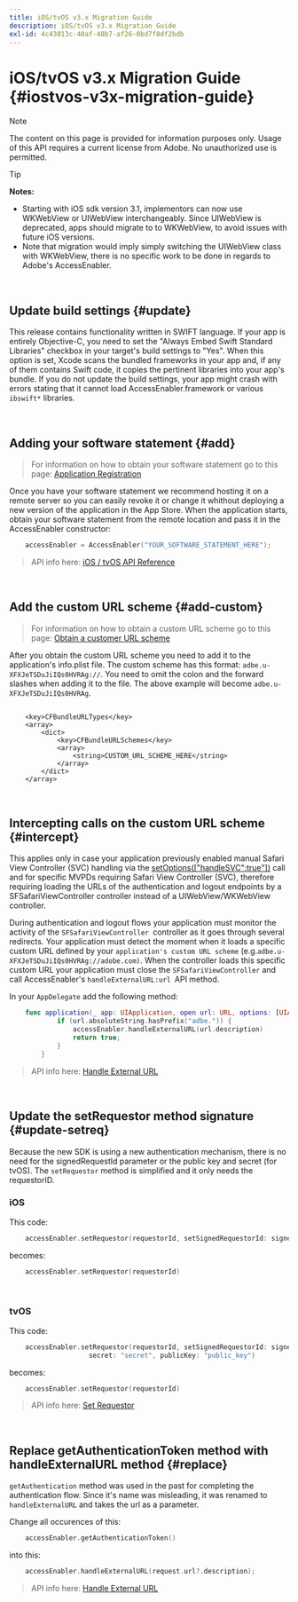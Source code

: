 ```yaml
---
title: iOS/tvOS v3.x Migration Guide
description: iOS/tvOS v3.x Migration Guide
exl-id: 4c43013c-40af-48b7-af26-0bd7f8df2bdb
---
```

# iOS/tvOS v3.x Migration Guide {#iostvos-v3x-migration-guide}

>[!NOTE]
>
>The content on this page is provided for information purposes only. Usage of this API requires a current license from Adobe. No unauthorized use is permitted.

>[!TIP] 
> 
> **Notes:** 
>
> - Starting with iOS sdk version 3.1, implementors can now use WKWebView or UIWebView interchangeably. Since UIWebView is deprecated, apps should migrate to  to WKWebView, to avoid issues with future iOS versions. 
> - Note that migration would imply simply switching the UIWebView class with WKWebView, there is no specific work to be done in regards to Adobe's AccessEnabler.

</br>

## Update build settings {#update}

This release contains functionality written in SWIFT language. If your app is entirely Objective-C, you need to set the "Always Embed Swift Standard Libraries" checkbox in your target's build settings to "Yes". When this option is set, Xcode scans the bundled frameworks in your app and, if any of them contains Swift code, it copies the pertinent libraries into your app's bundle. If you do not update the build settings, your app might crash with errors stating that it cannot load AccessEnabler.framework or various `ibswift*` libraries.

</br>

## Adding your software statement {#add}

> For information on how to obtain your software statement go to this
> page:
> [Application Registration](/help/authentication/integration-guide-programmers/legacy/sdks/ios-tvos-sdk/iostvos-application-registration.md)

Once you have your software statement we recommend hosting it on a remote server so you can easily revoke it or change it whithout deploying a new version of the application in the App Store. When the application starts, obtain your software statement from the remote location and pass it in the AccessEnabler constructor:

```swift
    accessEnabler = AccessEnabler("YOUR_SOFTWARE_STATEMENT_HERE");
```

> API info here: [iOS / tvOS API Reference](/help/authentication/integration-guide-programmers/legacy/sdks/ios-tvos-sdk/iostvos-sdk-api-reference.md)

</br>

## Add the custom URL scheme {#add-custom}

> For information on how to obtain a custom URL scheme go to this page: [Obtain a customer URL scheme](/help/authentication/integration-guide-programmers/legacy/sdks/ios-tvos-sdk/iostvos-application-registration.md)

After you obtain the custom URL scheme you need to add it to the application's info.plist file. The custom scheme has this format: `adbe.u-XFXJeTSDuJiIQs0HVRAg://`. You need to omit the colon and the forward slashes when adding it to the file. The above example will become `adbe.u-XFXJeTSDuJiIQs0HVRAg`.

```plist

    <key>CFBundleURLTypes</key>
    <array>
        <dict>
            <key>CFBundleURLSchemes</key>
            <array>
                <string>CUSTOM_URL_SCHEME_HERE</string>
            </array>
        </dict>
    </array>

```

</br>

## Intercepting calls on the custom URL scheme {#intercept}

This applies only in case your application previously enabled manual Safari View Controller (SVC) handling via the [setOptions(\["handleSVC":true"\])](/help/authentication/integration-guide-programmers/legacy/sdks/ios-tvos-sdk/iostvos-sdk-api-reference.md) call and for specific MVPDs requiring Safari View Controller (SVC), therefore requiring loading the URLs of the authentication and logout endpoints by a SFSafariViewController controller instead of a UIWebView/WKWebView controller.

During authentication and logout flows your application must monitor the activity of the `SFSafariViewController `controller as it goes through several redirects. Your application must detect the moment when it loads a specific custom URL defined by your `application's custom URL scheme` (e.g.`adbe.u-XFXJeTSDuJiIQs0HVRAg://adobe.com)`. When the controller loads this specific custom URL your application must close the `SFSafariViewController` and call AccessEnabler's `handleExternalURL:url `API method.

In your `AppDelegate` add the following method:

```swift
    func application(_ app: UIApplication, open url: URL, options: [UIApplicationOpenURLOptionsKey: Any]) -> Bool {
            if (url.absoluteString.hasPrefix("adbe.")) {
                accessEnabler.handleExternalURL(url.description)
                return true;
            } 
        }
```

> API info here: [Handle External URL](/help/authentication/integration-guide-programmers/legacy/sdks/ios-tvos-sdk/iostvos-sdk-api-reference.md)

</br>

## Update the setRequestor method signature {#update-setreq}

Because the new SDK is using a new authentication mechanism, there is no need for the signedRequestId parameter or the public key and secret (for tvOS). The `setRequestor` method is simplified and it only needs the requestorID.

### iOS

This code:

```swift
    accessEnabler.setRequestor(requestorId, setSignedRequestorId: signedRequestorId)
```

becomes:

```swift
    accessEnabler.setRequestor(requestorId)
```

</br>

### tvOS

This code:

```swift
    accessEnabler.setRequestor(requestorId, setSignedRequestorId: signedRequestorId,
                    secret: "secret", publicKey: "public_key")
```

becomes:

```swift
    accessEnabler.setRequestor(requestorId)
```

> API info here: [Set Requestor](/help/authentication/integration-guide-programmers/legacy/sdks/ios-tvos-sdk/iostvos-sdk-api-reference.md)

</br>

## Replace getAuthenticationToken method with handleExternalURL method {#replace}

`getAuthentication` method was used in the past for completing the authentication flow. Since it's name was misleading, it was renamed to `handleExternalURL` and takes the url as a parameter.

Change all occurences of this:

```swift
    accessEnabler.getAuthenticationToken()
```

into this:

```swift
    accessEnabler.handleExternalURL(request.url?.description);
```

> API info here: [Handle External URL](/help/authentication/integration-guide-programmers/legacy/sdks/ios-tvos-sdk/iostvos-sdk-api-reference.md)
